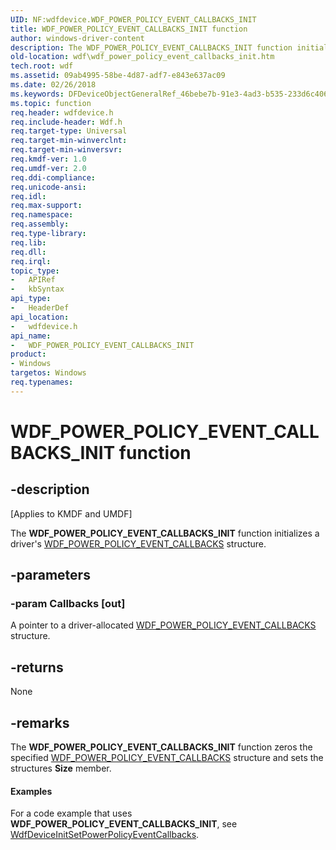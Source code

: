 ```yaml
---
UID: NF:wdfdevice.WDF_POWER_POLICY_EVENT_CALLBACKS_INIT
title: WDF_POWER_POLICY_EVENT_CALLBACKS_INIT function
author: windows-driver-content
description: The WDF_POWER_POLICY_EVENT_CALLBACKS_INIT function initializes a driver's WDF_POWER_POLICY_EVENT_CALLBACKS structure.
old-location: wdf\wdf_power_policy_event_callbacks_init.htm
tech.root: wdf
ms.assetid: 09ab4995-58be-4d87-adf7-e843e637ac09
ms.date: 02/26/2018
ms.keywords: DFDeviceObjectGeneralRef_46bebe7b-91e3-4ad3-b535-233d6c40622e.xml, WDF_POWER_POLICY_EVENT_CALLBACKS_INIT, WDF_POWER_POLICY_EVENT_CALLBACKS_INIT function, kmdf.wdf_power_policy_event_callbacks_init, wdf.wdf_power_policy_event_callbacks_init, wdfdevice/WDF_POWER_POLICY_EVENT_CALLBACKS_INIT
ms.topic: function
req.header: wdfdevice.h
req.include-header: Wdf.h
req.target-type: Universal
req.target-min-winverclnt: 
req.target-min-winversvr: 
req.kmdf-ver: 1.0
req.umdf-ver: 2.0
req.ddi-compliance: 
req.unicode-ansi: 
req.idl: 
req.max-support: 
req.namespace: 
req.assembly: 
req.type-library: 
req.lib: 
req.dll: 
req.irql: 
topic_type:
-	APIRef
-	kbSyntax
api_type:
-	HeaderDef
api_location:
-	wdfdevice.h
api_name:
-	WDF_POWER_POLICY_EVENT_CALLBACKS_INIT
product:
- Windows
targetos: Windows
req.typenames: 
---
```


# WDF_POWER_POLICY_EVENT_CALLBACKS_INIT function


## -description


<p class="CCE_Message">[Applies to KMDF and UMDF]</p>

The <b>WDF_POWER_POLICY_EVENT_CALLBACKS_INIT</b> function initializes a driver's <a href="https://msdn.microsoft.com/library/windows/hardware/ff552424">WDF_POWER_POLICY_EVENT_CALLBACKS</a> structure.


## -parameters




### -param Callbacks [out]

A pointer to a driver-allocated <a href="https://msdn.microsoft.com/library/windows/hardware/ff552424">WDF_POWER_POLICY_EVENT_CALLBACKS</a> structure.


## -returns



None




## -remarks



The <b>WDF_POWER_POLICY_EVENT_CALLBACKS_INIT</b> function zeros the specified <a href="https://msdn.microsoft.com/library/windows/hardware/ff552424">WDF_POWER_POLICY_EVENT_CALLBACKS</a> structure and sets the structures <b>Size</b> member.


#### Examples

For a code example that uses <b>WDF_POWER_POLICY_EVENT_CALLBACKS_INIT</b>, see <a href="https://msdn.microsoft.com/library/windows/hardware/ff546774">WdfDeviceInitSetPowerPolicyEventCallbacks</a>.

<div class="code"></div>


